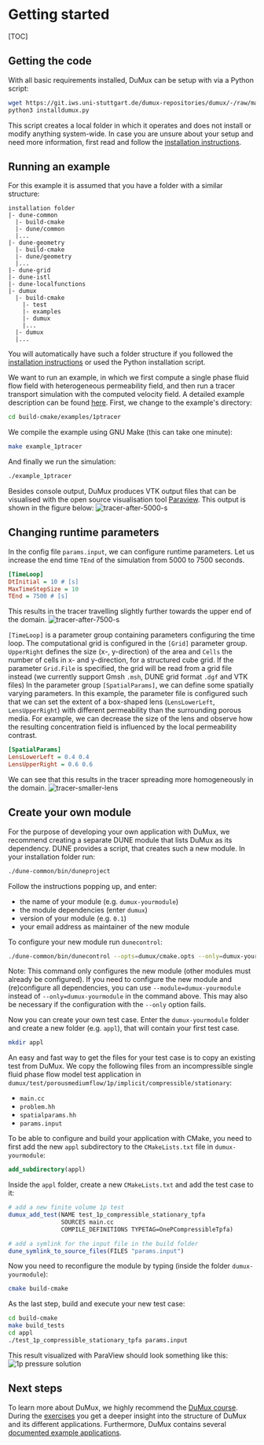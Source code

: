 # Getting started

[TOC]

## Getting the code

With all basic requirements installed, DuMux can be setup with via a Python script:

```bash
wget https://git.iws.uni-stuttgart.de/dumux-repositories/dumux/-/raw/master/bin/installdumux.py
python3 installdumux.py
```

This script creates a local folder in which it operates and does not install or modify anything system-wide.
In case you are unsure about your setup and need more information,
first read and follow the [installation instructions](installation.md).

## Running an example

For this example it is assumed that you have a folder with a similar structure:

    installation folder
    |- dune-common
      |- build-cmake
      |- dune/common
      |...
    |- dune-geometry
      |- build-cmake
      |- dune/geometry
      |...
    |- dune-grid
    |- dune-istl
    |- dune-localfunctions
    |- dumux
      |- build-cmake
        |- test
        |- examples
        |- dumux
        |...
      |- dumux
      |...

You will automatically have such a folder structure if you followed the [installation instructions](installation.md) or used the Python installation script.

We want to run an example, in which we first compute a single phase fluid flow field with heterogeneous permeability field, and then run a tracer transport simulation with the computed velocity field. A detailed example description can be found [here](https://git.iws.uni-stuttgart.de/dumux-repositories/dumux/tree/master/examples).
First, we change to the example's directory:

```bash
cd build-cmake/examples/1ptracer
```

We compile the example using GNU Make (this can take one minute):

```bash
make example_1ptracer
```

And finally we run the simulation:

```bash
./example_1ptracer
```

Besides console output, DuMux produces VTK output files that can be visualised with the open source visualisation tool [Paraview](http://www.paraview.org).
This output is shown in the figure below:
![tracer-after-5000-s](https://dumux.org/images/gettingstarted/tracer_5000.png)


## Changing runtime parameters

In the config file `params.input`, we can configure runtime parameters. Let us increase the end time `TEnd` of the simulation from 5000 to 7500 seconds.

```ini
[TimeLoop]
DtInitial = 10 # [s]
MaxTimeStepSize = 10
TEnd = 7500 # [s]
```

This results in the tracer travelling slightly further towards the upper end of the domain.
![tracer-after-7500-s](https://dumux.org/images/gettingstarted/tracer_7500.png)

`[TimeLoop]` is a parameter group containing parameters configuring the time loop. The computational grid is configured in the `[Grid]` parameter group.
`UpperRight` defines the size (x-, y-direction) of the area and `Cells` the number of cells in x- and y-direction, for a structured cube grid.
If the parameter `Grid.File` is specified, the grid will be read from a grid file instead (we currently support Gmsh `.msh`, DUNE grid format `.dgf` and VTK files)
In the parameter group `[SpatialParams]`, we can define some spatially varying parameters.
In this example, the parameter file is configured such that we can set the extent of a box-shaped lens (`LensLowerLeft`, `LensUpperRight`) with different permeability than the surrounding porous media. For example, we can decrease the size of the lens and observe how the resulting concentration field is influenced by the local permeability contrast.

```ini
[SpatialParams]
LensLowerLeft = 0.4 0.4
LensUpperRight = 0.6 0.6
```

We can see that this results in the tracer spreading more homogeneously in the domain.
![tracer-smaller-lens](https://dumux.org/images/gettingstarted/tracer_smalllens.png)


## Create your own module

For the purpose of developing your own application with DuMux, we recommend creating a separate DUNE module that lists DuMux as its dependency.
DUNE provides a script, that creates such a new module. In your installation folder run:

```bash
./dune-common/bin/duneproject
```

Follow the instructions popping up, and enter:

* the name of your module (e.g. `dumux-yourmodule`)
* the module dependencies (enter `dumux`)
* version of your module (e.g. `0.1`)
* your email address as maintainer of the new module

To configure your new module run `dunecontrol`:

```bash
./dune-common/bin/dunecontrol --opts=dumux/cmake.opts --only=dumux-yourmodule all
```

Note: This command only configures the new module (other modules must already be configured). If you need to configure the new module and (re)configure all dependencies, you can use `--module=dumux-yourmodule` instead of `--only=dumux-yourmodule` in the command above. This may also be necessary if the configuration with the `--only` option fails.

Now you can create your own test case. Enter the `dumux-yourmodule` folder and create a new folder (e.g. `appl`), that will contain your first test case.

```bash
mkdir appl
```

An easy and fast way to get the files for your test case is to copy an existing test from DuMux.
We copy the following files from an incompressible single fluid phase flow model test application in `dumux/test/porousmediumflow/1p/implicit/compressible/stationary`:

* `main.cc`
* `problem.hh`
* `spatialparams.hh`
* `params.input`

To be able to configure and build your application with CMake, you need to first add the new `appl` subdirectory to the `CMakeLists.txt` file in `dumux-yourmodule`:

```cmake
add_subdirectory(appl)
```

 Inside the `appl` folder, create a new `CMakeLists.txt` and add the test case to it:

```cmake
# add a new finite volume 1p test
dumux_add_test(NAME test_1p_compressible_stationary_tpfa
               SOURCES main.cc
               COMPILE_DEFINITIONS TYPETAG=OnePCompressibleTpfa)

# add a symlink for the input file in the build folder
dune_symlink_to_source_files(FILES "params.input")
```

Now you need to reconfigure the module by typing (inside the folder `dumux-yourmodule`):

```bash
cmake build-cmake
```

As the last step, build and execute your new test case:

```bash
cd build-cmake
make build_tests
cd appl
./test_1p_compressible_stationary_tpfa params.input
```

This result visualized with ParaView should look something like this:
![1p pressure solution](https://dumux.org/images/gettingstarted/1p_pressure.png)

## Next steps

To learn more about DuMux, we highly recommend the [DuMux course](https://git.iws.uni-stuttgart.de/dumux-repositories/dumux-course). During the [exercises](https://git.iws.uni-stuttgart.de/dumux-repositories/dumux-course/tree/master/exercises) you get a deeper insight into the structure of DuMux and its different applications.
Furthermore, DuMux contains several [documented example applications](https://git.iws.uni-stuttgart.de/dumux-repositories/dumux/-/blob/master/examples/README.md).
